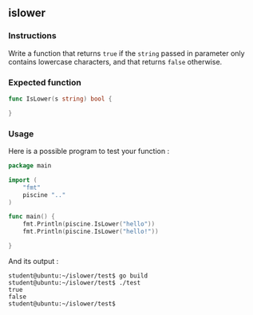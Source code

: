 ## islower

### Instructions

Write a function that returns `true` if the `string` passed in parameter only contains lowercase characters, and that returns `false` otherwise.

### Expected function

```go
func IsLower(s string) bool {

}
```

### Usage

Here is a possible program to test your function :

```go
package main

import (
	"fmt"
	piscine ".."
)

func main() {
	fmt.Println(piscine.IsLower("hello"))
	fmt.Println(piscine.IsLower("hello!"))

}
```

And its output :

```console
student@ubuntu:~/islower/test$ go build
student@ubuntu:~/islower/test$ ./test
true
false
student@ubuntu:~/islower/test$
```
